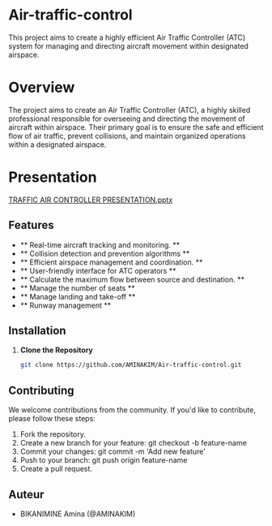 # Air-traffic-control

This project aims to create a highly efficient Air Traffic Controller (ATC) system for managing and directing aircraft movement within designated airspace.

# Overview

The project aims to create an Air Traffic Controller (ATC), a highly skilled professional responsible for overseeing and directing the movement of aircraft within airspace. Their primary goal is to ensure the safe and efficient flow of air traffic, prevent collisions, and maintain organized operations within a designated airspace. 

# Presentation 
[TRAFFIC AIR CONTROLLER PRESENTATION.pptx](https://github.com/AMINAKIM/Air-traffic-control/files/12807793/TRAFFIC.AIR.CONTROLLER.PRESENTATION.pptx)


## Features
-  ** Real-time aircraft tracking and monitoring. ** 
-  ** Collision detection and prevention algorithms **
-  ** Efficient airspace management and coordination. ** 
-  ** User-friendly interface for ATC operators **
-  ** Calculate the maximum flow between source and destination. ** 
-  ** Manage the number of seats **
-  ** Manage landing and take-off **
-  ** Runway management ** 

## Installation

1. **Clone the Repository**

    ```bash
    git clone https://github.com/AMINAKIM/Air-traffic-control.git
    ```

## Contributing
We welcome contributions from the community. If you'd like to contribute, please follow these steps:

1. Fork the repository.
2. Create a new branch for your feature: git checkout -b feature-name
3. Commit your changes: git commit -m 'Add new feature'
4. Push to your branch: git push origin feature-name
5. Create a pull request.

## Auteur
- BIKANIMINE Amina (@AMINAKIM)
